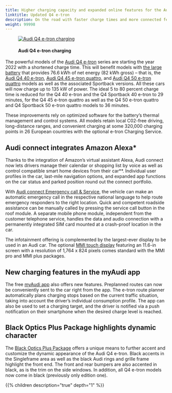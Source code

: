 ```yaml
---
title: Higher charging capacity and expanded online features for the Audi Q4 e-tron
linktitle: Updated Q4 e-tron
description: On the road with faster charge times and more connected features. Audi is consistently advancing its fully electric Q4 e-tron model range. The Q4 e-tron and Q4 Sportback e-tron models are receiving an array of new features. Customers can look forward to faster charge times for large-battery models as well as an expanded offering via Audi connect and the myAudi app.
weight: 99998
---
```

<!-- markdownlint-disable MD033 -->

<figure>
    <a href="https://media.electrichasgoneaudi.net/multimedia/articles/updateq4/q4charging.jpg">
<img src="https://media.electrichasgoneaudi.net/multimedia/articles/updateq4/q4chargings.jpg" alt="Audi Q4 e-tron charging" title="Audi Q4 e-tron charging">
    </a>
    <figcaption><h4>Audi Q4 e-tron charging</h4></figcaption>
</figure>

The powerful models of the [Audi Q4 e-tron](../../models/q4-e-tron/) series are starting the year 2022 with a shortened charge time. This will benefit models with [the large battery](../../models/q4-e-tron/drivetrain/battery/#battery-q4-40-e-tron-and-q4-50-e-tron) that provides 76.6 kWh of net energy (82 kWh gross) – that is, the [Audi Q4 40 e-tron](../../models/q4-e-tron/variants/#audi-q4-40-e-tron), [Audi Q4 45 e-tron quattro](../../models/q4-e-tron/variants/#audi-q4-45-e-tron-quattro), and [Audi Q4 50 e-tron quattro](../../models/q4-e-tron/variants/#audi-q4-50-e-tron-quattro) models as well as the associated Sportback versions. All these cars will now charge up to 135 kW of power. The ideal 5 to 80 percent charge time is reduced for the Q4 40 e-tron and the Q4 Sportback 40 e-tron to 29 minutes, for the Q4 45 e-tron quattro as well as the Q4 50 e-tron quattro and Q4 Sportback 50 e-tron quattro models to 36 minutes.

These improvements rely on optimized software for the battery’s thermal management and control systems. All models retain local C02-free driving, long-distance ranges, and convenient charging at some 320,000 charging points in 26 European countries with the optional e-tron Charging Service.

## Audi connect integrates Amazon Alexa*

Thanks to the integration of Amazon’s virtual assistant Alexa, Audi connect now lets drivers manage their calendar or shopping list by voice as well as control compatible smart home devices from their car**. Individual user profiles in the car, last-mile navigation options, and expanded app functions on the car status and parked position round out the connect portfolio.

With [Audi connect Emergency call & Service](../../technology/audiconnect/emergencycallandservice/), the vehicle can make an automatic emergency call in the respective national language to help route emergency responders to the right location. Quick and competent roadside assistance can be manually called by pressing the service call button in the roof module. A separate mobile phone module, independent from the customer telephone service, handles the data and audio connection with a permanently integrated SIM card mounted at a crash-proof location in the car.

The infotainment offering is complemented by the largest-ever display to be used in an Audi car. The optional [MMI touch display](../../models/q4-e-tron/technology/uiandoperations/mmi/) featuring an 11.6-in screen with a resolution of 1,764 x 824 pixels comes standard with the MMI pro and MMI plus packages.

## New charging features in the myAudi app

The free [myAudi app](../../technology/audiconnect/myaudi/) also offers new features. Preplanned routes can now be conveniently sent to the car right from the app. The e-tron route planner automatically plans charging stops based on the current traffic situation, taking into account the driver’s individual consumption profile. The app can also be used to set a charging target, and the driver is notified via a push notification on their smartphone when the desired charge level is reached.

## Black Optics Plus Package highlights dynamic character

The [Black Optics Plus Package](../../models/q4-e-tron/exterior/optics/#black-optics-plus) offers a unique means to further accent and customize the dynamic appearance of the Audi Q4 e-tron. Black accents in the Singleframe area as well as the black Audi rings and grille frame highlight the front end. The front and rear bumpers are also accented in black, as is the trim on the side windows. In addition, all Q4 e-tron models now come in black (previously only edition one).

{{% children description="true" depth="1" %}}
